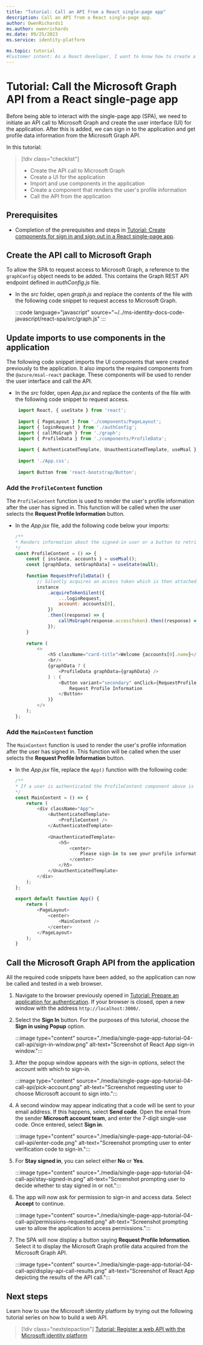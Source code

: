 ```yaml
---
title: "Tutorial: Call an API from a React single-page app"
description: Call an API from a React single-page app.
author: OwenRichards1
ms.author: owenrichards
ms.date: 09/25/2023
ms.service: identity-platform

ms.topic: tutorial
#Customer intent: As a React developer, I want to know how to create a user interface and access the Microsoft Graph API
---
```


# Tutorial: Call the Microsoft Graph API from a React single-page app

Before being able to interact with the single-page app (SPA), we need to initiate an API call to Microsoft Graph and create the user interface (UI) for the application. After this is added, we can sign in to the application and get profile data information from the Microsoft Graph API.

In this tutorial:

> [!div class="checklist"]
> * Create the API call to Microsoft Graph
> * Create a UI for the application
> * Import and use components in the application
> * Create a component that renders the user's profile information
> * Call the API from the application

## Prerequisites

* Completion of the prerequisites and steps in [Tutorial: Create components for sign in and sign out in a React single-page app](tutorial-single-page-app-react-sign-in-users.md).

## Create the API call to Microsoft Graph

To allow the SPA to request access to Microsoft Graph, a reference to the `graphConfig` object needs to be added. This contains the Graph REST API endpoint defined in *authConfig.js* file.

- In the *src* folder, open *graph.js* and replace the contents of the file with the following code snippet to request access to Microsoft Graph.

   :::code language="javascript" source="~/../ms-identity-docs-code-javascript/react-spa/src/graph.js" :::

## Update imports to use components in the application

The following code snippet imports the UI components that were created previously to the application. It also imports the required components from the `@azure/msal-react` package. These components will be used to render the user interface and call the API.

- In the *src* folder, open *App.jsx* and replace the contents of the file with the following code snippet to request access.

   ```javascript
    import React, { useState } from 'react';
    
    import { PageLayout } from './components/PageLayout';
    import { loginRequest } from './authConfig';
    import { callMsGraph } from './graph';
    import { ProfileData } from './components/ProfileData';
    
    import { AuthenticatedTemplate, UnauthenticatedTemplate, useMsal } from '@azure/msal-react';
    
    import './App.css';
    
    import Button from 'react-bootstrap/Button';
   ```

### Add the `ProfileContent` function

The `ProfileContent` function is used to render the user's profile information after the user has signed in. This function will be called when the user selects the **Request Profile Information** button.

- In the *App.jsx* file, add the following code below your imports:

    ```JavaScript
    /**
    * Renders information about the signed-in user or a button to retrieve data about the user
    */
    const ProfileContent = () => {
        const { instance, accounts } = useMsal();
        const [graphData, setGraphData] = useState(null);
            
        function RequestProfileData() {
            // Silently acquires an access token which is then attached to a request for MS Graph data
            instance
                .acquireTokenSilent({
                    ...loginRequest,
                    account: accounts[0],
                })
                .then((response) => {
                    callMsGraph(response.accessToken).then((response) => setGraphData(response));
                });
        }
            
        return (
            <>
                <h5 className="card-title">Welcome {accounts[0].name}</h5>
                <br/>
                {graphData ? (
                    <ProfileData graphData={graphData} />
                ) : (
                    <Button variant="secondary" onClick={RequestProfileData}>
                        Request Profile Information
                    </Button>
                )}
            </>
        );
    };
    ```

### Add the `MainContent` function

The `MainContent` function is used to render the user's profile information after the user has signed in. This function will be called when the user selects the **Request Profile Information** button.

- In the *App.jsx* file, replace the `App()` function with the following code:

    ```JavaScript
    /**
    * If a user is authenticated the ProfileContent component above is rendered. Otherwise a message indicating a user is not authenticated is rendered.
    */
    const MainContent = () => {
        return (
            <div className="App">
                <AuthenticatedTemplate>
                    <ProfileContent />
                </AuthenticatedTemplate>
            
                <UnauthenticatedTemplate>
                    <h5>
                        <center>
                            Please sign-in to see your profile information.
                        </center>
                    </h5>
                </UnauthenticatedTemplate>
            </div>
        );
    };
            
    export default function App() {
        return (
            <PageLayout>
                <center>
                    <MainContent />
                </center>
            </PageLayout>
        );
    }
    ```

## Call the Microsoft Graph API from the application

All the required code snippets have been added, so the application can now be called and tested in a web browser.

1. Navigate to the browser previously opened in [Tutorial: Prepare an application for authentication](./tutorial-single-page-app-react-prepare-spa.md). If your browser is closed, open a new window with the address `http://localhost:3000/`.

1. Select the **Sign In** button. For the purposes of this tutorial, choose the **Sign in using Popup** option.

    :::image type="content" source="./media/single-page-app-tutorial-04-call-api/sign-in-window.png" alt-text="Screenshot of React App sign-in window.":::

1. After the popup window appears with the sign-in options, select the account with which to sign-in.

    :::image type="content" source="./media/single-page-app-tutorial-04-call-api/pick-account.png" alt-text="Screenshot requesting user to choose Microsoft account to sign into.":::

1. A second window may appear indicating that a code will be sent to your email address. If this happens, select **Send code**. Open the email from the sender **Microsoft account team**, and enter the 7-digit single-use code. Once entered, select **Sign in**.

    :::image type="content" source="./media/single-page-app-tutorial-04-call-api/enter-code.png" alt-text="Screenshot prompting user to enter verification code to sign-in.":::

1. For **Stay signed in**, you can select either **No** or **Yes**.

    :::image type="content" source="./media/single-page-app-tutorial-04-call-api/stay-signed-in.png" alt-text="Screenshot prompting user to decide whether to stay signed in or not.":::

1. The app will now ask for permission to sign-in and access data. Select **Accept** to continue.

    :::image type="content" source="./media/single-page-app-tutorial-04-call-api/permissions-requested.png" alt-text="Screenshot prompting user to allow the application to access permissions.":::

1. The SPA will now display a button saying **Request Profile Information**. Select it to display the Microsoft Graph profile data acquired from the Microsoft Graph API.

    :::image type="content" source="./media/single-page-app-tutorial-04-call-api/display-api-call-results.png" alt-text="Screenshot of React App depicting the results of the API call.":::

## Next steps

Learn how to use the Microsoft identity platform by trying out the following tutorial series on how to build a web API.

> [!div class="nextstepaction"]
> [Tutorial: Register a web API with the Microsoft identity platform](web-api-tutorial-01-register-app.md)